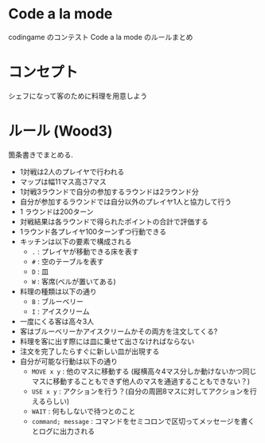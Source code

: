 
# Code a la mode  

codingame のコンテスト Code a la mode のルールまとめ

# コンセプト

シェフになって客のために料理を用意しよう

# ルール (Wood3)  

箇条書きでまとめる.  

- 1対戦は2人のプレイヤで行われる
- マップは幅11マス高さ7マス
- 1対戦3ラウンドで自分の参加するラウンドは2ラウンド分
- 自分が参加するラウンドでは自分以外のプレイヤ1人と協力して行う
- 1 ラウンドは200ターン
- 対戦結果は各ラウンドで得られたポイントの合計で評価する
- 1ラウンド各プレイヤ100ターンずつ行動できる
- キッチンは以下の要素で構成される
  - `.` : プレイヤが移動できる床を表す
  - `#` : 空のテーブルを表す
  - `D` : 皿
  - `W` : 客席(ベルが置いてある)
- 料理の種類は以下の通り
  - `B` : ブルーベリー
  - `I` : アイスクリーム
- 一度にくる客は高々3人
- 客はブルーベリーかアイスクリームかその両方を注文してくる?
- 料理を客に出す際には皿に乗せて出さなければならない
- 注文を完了したらすぐに新しい皿が出現する
- 自分が可能な行動は以下の通り
  - `MOVE x y`         : 他のマスに移動する (縦横高々4マス分しか動けないかつ同じマスに移動することもできず他人のマスを通過することもできない？)
  - `USE x y`          : アクションを行う？(自分の周囲8マスに対してアクションを行えるらしい)
  - `WAIT`             : 何もしないで待つとのこと
  - `command; message` : コマンドをセミコロンで区切ってメッセージを書くとログに出力される  
